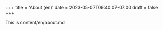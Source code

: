 +++
title = 'About (en)'
date = 2023-05-07T09:40:07-07:00
draft = false
+++

This is content/en/about.md
